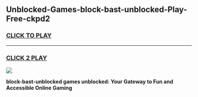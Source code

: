 
## Unblocked-Games-block-bast-unblocked-Play-Free-ckpd2
<h3>
<a href="https://premium76.site?title=block-bast-unblocked&ref=20M">CLICK TO PLAY</a></h3>
<hr>

<h3>
<a href="https://premium76.site?title=block-bast-unblocked&ref=20M">CLICK 2 PLAY</a>
  
</h3>

<a href="https://premium76.site?title=block-bast-unblocked&ref=19M"><img src="https://clearcache.store/games.png"></a>


**block-bast-unblocked games unblocked: Your Gateway to Fun and Accessible Online Gaming**
